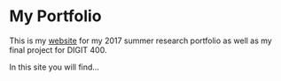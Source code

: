 # My Portfolio

This is my [website](https://www.gerouldstudios.com) for my 2017 summer research portfolio as well as my final project for DIGIT 400. 

In this site you will find...
